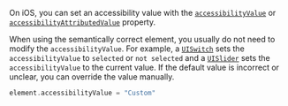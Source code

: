 On iOS, you can set an accessibility value with the [`accessibilityValue`](https://developer.apple.com/documentation/uikit/uiaccessibilityelement/1619583-accessibilityvalue) or [`accessibilityAttributedValue`](https://developer.apple.com/documentation/objectivec/nsobject/2866105-accessibilityattributedvalue/) property.

When using the semantically correct element, you usually do not need to modify the `accessibilityValue`. For example, a [`UISwitch`](https://developer.apple.com/documentation/uikit/uiswitch) sets the `accessibilityValue` to `selected` or `not selected` and a [`UISlider`](https://developer.apple.com/documentation/uikit/uislider) sets the `accessibilityValue` to the current value. If the default value is incorrect or unclear, you can override the value manually.

```swift
element.accessibilityValue = "Custom"
```
